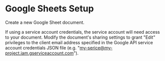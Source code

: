 
# Google Sheets Setup

Create a new Google Sheet document.

If using a service account credentials, the service account will need access to your document. Modify the document's sharing settings to grant "Edit" privileges to the client email address specified in the Google API service account credentials JSON file (e.g. "my-serice@my-project.iam.gserviceaccount.com").
